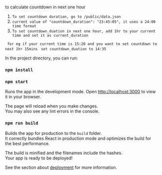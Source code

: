 
to calculate countdown in next one hour
 1. `To set countdown duration, go to /public/data.json`
 2. `current value of "countdown_duration": "23:45:05", it uses a 24:00 time format`
 3. `To set countdown_duation in next one hour, add 1hr to your current time and set it as current_duration `

` for eg if your current time is 15:20 and you want to set countdown to next 1hr 15mins`
` set countdown_duation to 14:35`
 




In the project directory, you can run:

### `npm install`
### `npm start`

Runs the app in the development mode.
Open [http://localhost:3000](http://localhost:3000) to view it in your browser.

The page will reload when you make changes.\
You may also see any lint errors in the console.

### `npm run build`

Builds the app for production to the `build` folder.\
It correctly bundles React in production mode and optimizes the build for the best performance.

The build is minified and the filenames include the hashes.\
Your app is ready to be deployed!

See the section about [deployment](https://facebook.github.io/create-react-app/docs/deployment) for more information.


